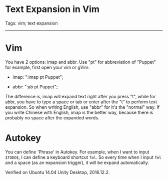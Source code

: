 # Text Expansion in Vim
Tags: vim; text expansion

------

# Vim

You have 2 options: imap and abbr.
Use "pt" for abbreviation of "Puppet" for example, first open your vim or gVim:

* imap: ":imap pt Puppet";

* abbr: ":ab pt Puppet";

The difference is, imap will expand text right after you press "t",
while for abbr, you have to type a space or tab or enter after the "t" to perform text expansion.
So when writing English, use "abbr" for it's the "normal" way.
If you write Chinese with English, imap is the better way,
because there is probably no space after the expanded words.

# Autokey

You can define 'Phrase' in Autokey.
For example, when I want to input `$TODO$`,
I can define a keyboard shortcut `fml`.
So every time when I input `fml` and a space (as an expansion trigger),
it will be expand automatically.

Verified on Ubuntu 14.04 Unity Desktop, 2016.12.2.
